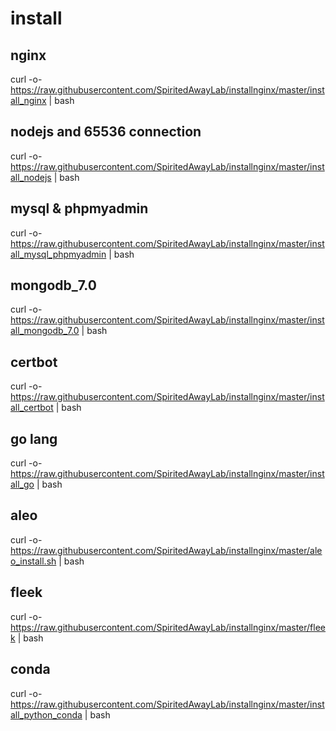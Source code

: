 # install 
## nginx
curl -o- https://raw.githubusercontent.com/SpiritedAwayLab/installnginx/master/install_nginx  | bash
## nodejs and 65536 connection
curl -o- https://raw.githubusercontent.com/SpiritedAwayLab/installnginx/master/install_nodejs | bash
## mysql & phpmyadmin
curl -o- https://raw.githubusercontent.com/SpiritedAwayLab/installnginx/master/install_mysql_phpmyadmin | bash
## mongodb_7.0
curl -o- https://raw.githubusercontent.com/SpiritedAwayLab/installnginx/master/install_mongodb_7.0 | bash
## certbot
curl -o- https://raw.githubusercontent.com/SpiritedAwayLab/installnginx/master/install_certbot | bash
## go lang
curl -o- https://raw.githubusercontent.com/SpiritedAwayLab/installnginx/master/install_go | bash
## aleo
curl -o- https://raw.githubusercontent.com/SpiritedAwayLab/installnginx/master/aleo_install.sh | bash
## fleek
curl -o- https://raw.githubusercontent.com/SpiritedAwayLab/installnginx/master/fleek | bash
## conda
curl -o- https://raw.githubusercontent.com/SpiritedAwayLab/installnginx/master/install_python_conda | bash
